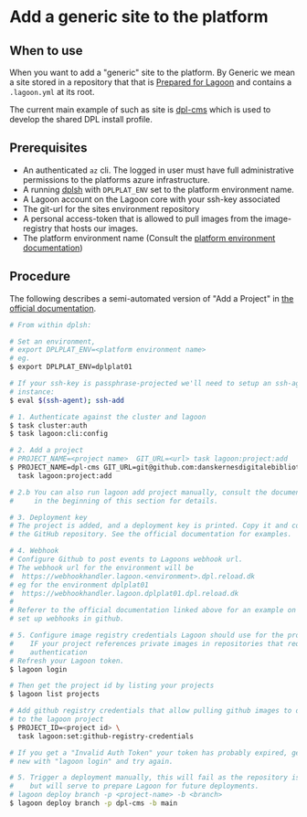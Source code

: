 # Add a generic site to the platform

## When to use

When you want to add a "generic" site to the platform. By Generic we mean a site
stored in a repository that that is [Prepared for Lagoon](https://docs.lagoon.sh/drupal/step-by-step-getting-drupal-ready-to-run-on-lagoon/)
and contains a `.lagoon.yml` at its root.

The current main example of such as site is [dpl-cms](https://github.com/danskernesdigitalebibliotek/dpl-cms)
which is used to develop the shared DPL install profile.

## Prerequisites

* An authenticated `az` cli. The logged in user must have full administrative
  permissions to the platforms azure infrastructure.
* A running [dplsh](using-dplsh.md) with `DPLPLAT_ENV` set to the platform
  environment name.
* A Lagoon account on the Lagoon core with your ssh-key associated
* The git-url for the sites environment repository
* A personal access-token that is allowed to pull images from the image-registry
  that hosts our images.
* The platform environment name (Consult the [platform environment documentation](https://github.com/danskernesdigitalebibliotek/dpl-platform/wiki/Platform-Environments))

## Procedure

The following describes a semi-automated version of "Add a Project" in
[the official documentation](https://docs.lagoon.sh/installing-lagoon/add-project/).

```sh
# From within dplsh:

# Set an environment,
# export DPLPLAT_ENV=<platform environment name>
# eg.
$ export DPLPLAT_ENV=dplplat01

# If your ssh-key is passphrase-projected we'll need to setup an ssh-agent
# instance:
$ eval $(ssh-agent); ssh-add

# 1. Authenticate against the cluster and lagoon
$ task cluster:auth
$ task lagoon:cli:config

# 2. Add a project
# PROJECT_NAME=<project name>  GIT_URL=<url> task lagoon:project:add
$ PROJECT_NAME=dpl-cms GIT_URL=git@github.com:danskernesdigitalebibliotek/dpl-cms.git\
  task lagoon:project:add

# 2.b You can also run lagoon add project manually, consult the documentation linked
#     in the beginning of this section for details.

# 3. Deployment key
# The project is added, and a deployment key is printed. Copy it and configure
# the GitHub repository. See the official documentation for examples.

# 4. Webhook
# Configure Github to post events to Lagoons webhook url.
# The webhook url for the environment will be
#  https://webhookhandler.lagoon.<environment>.dpl.reload.dk
# eg for the environment dplplat01
#  https://webhookhandler.lagoon.dplplat01.dpl.reload.dk
#
# Referer to the official documentation linked above for an example on how to
# set up webhooks in github.

# 5. Configure image registry credentials Lagoon should use for the project
#    IF your project references private images in repositories that requires
#    authentication
# Refresh your Lagoon token.
$ lagoon login

# Then get the project id by listing your projects
$ lagoon list projects

# Add github registry credentials that allow pulling github images to deploy
# to the lagoon project
$ PROJECT_ID=<project id> \
  task lagoon:set:github-registry-credentials

# If you get a "Invalid Auth Token" your token has probably expired, generated a
# new with "lagoon login" and try again.

# 5. Trigger a deployment manually, this will fail as the repository is empty
#    but will serve to prepare Lagoon for future deployments.
# lagoon deploy branch -p <project-name> -b <branch>
$ lagoon deploy branch -p dpl-cms -b main
```
